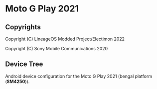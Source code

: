Moto G Play 2021
============

## Copyrights
Copyright (C) LineageOS Modded Project/Electimon 2022

Copyright (C) Sony Mobile Communications 2020

## Device Tree

Android device configuration for the Moto G Play 2021 (bengal platform (**SM4250**)).
